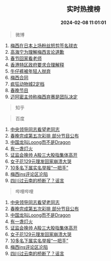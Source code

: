 <div align="center"><h2>实时热搜榜</h2><h4>2024-02-08 11:01:01</h4></div>

> 微博  

1. [梅西在日本上场粉丝怒剪签名球衣](https://s.weibo.com/weibo?q=%23%E6%A2%85%E8%A5%BF%E5%9C%A8%E6%97%A5%E6%9C%AC%E4%B8%8A%E5%9C%BA%E7%B2%89%E4%B8%9D%E6%80%92%E5%89%AA%E7%AD%BE%E5%90%8D%E7%90%83%E8%A1%A3%23&t=31&band_rank=1&Refer=top)<br />
2. [高海宁为理解梅西言论道歉](https://s.weibo.com/weibo?q=%E9%AB%98%E6%B5%B7%E5%AE%81%E4%B8%BA%E7%90%86%E8%A7%A3%E6%A2%85%E8%A5%BF%E8%A8%80%E8%AE%BA%E9%81%93%E6%AD%89&t=31&band_rank=2&Refer=top)<br />
3. [春节回家看老师](https://s.weibo.com/weibo?q=%23%E6%98%A5%E8%8A%82%E5%9B%9E%E5%AE%B6%E7%9C%8B%E8%80%81%E5%B8%88%23&t=31&band_rank=3&Refer=top)<br />
4. [香港特区政府要求合理解释](https://s.weibo.com/weibo?q=%23%E9%A6%99%E6%B8%AF%E7%89%B9%E5%8C%BA%E6%94%BF%E5%BA%9C%E8%A6%81%E6%B1%82%E5%90%88%E7%90%86%E8%A7%A3%E9%87%8A%23&t=31&band_rank=4&Refer=top)<br />
5. [牛仔裤被年轻人抛弃](https://s.weibo.com/weibo?q=%23%E7%89%9B%E4%BB%94%E8%A3%A4%E8%A2%AB%E5%B9%B4%E8%BD%BB%E4%BA%BA%E6%8A%9B%E5%BC%83%23&t=31&band_rank=5&Refer=top)<br />
6. [梅西合同](https://s.weibo.com/weibo?q=%E6%A2%85%E8%A5%BF%E5%90%88%E5%90%8C&t=31&band_rank=6&Refer=top)<br />
7. [疯狂动物城2定档](https://s.weibo.com/weibo?q=%23%E7%96%AF%E7%8B%82%E5%8A%A8%E7%89%A9%E5%9F%8E2%E5%AE%9A%E6%A1%A3%23&t=31&band_rank=7&Refer=top)<br />
8. [春晚节目](https://s.weibo.com/weibo?q=%E6%98%A5%E6%99%9A%E8%8A%82%E7%9B%AE&t=31&band_rank=8&Refer=top)<br />
9. [迈阿密主帅称梅西弃赛是团队决定](https://s.weibo.com/weibo?q=%23%E8%BF%88%E9%98%BF%E5%AF%86%E4%B8%BB%E5%B8%85%E7%A7%B0%E6%A2%85%E8%A5%BF%E5%BC%83%E8%B5%9B%E6%98%AF%E5%9B%A2%E9%98%9F%E5%86%B3%E5%AE%9A%23&t=31&band_rank=9&Refer=top)<br />

> 知乎  


> 百度  

1. [中央领导同志看望老同志](https://www.baidu.com/s?wd=%E4%B8%AD%E5%A4%AE%E9%A2%86%E5%AF%BC%E5%90%8C%E5%BF%97%E7%9C%8B%E6%9C%9B%E8%80%81%E5%90%8C%E5%BF%97&sa=fyb_news&rsv_dl=fyb_news)<br />
2. [春晚完成第五次彩排 部分节目公布](https://www.baidu.com/s?wd=%E6%98%A5%E6%99%9A%E5%AE%8C%E6%88%90%E7%AC%AC%E4%BA%94%E6%AC%A1%E5%BD%A9%E6%8E%92+%E9%83%A8%E5%88%86%E8%8A%82%E7%9B%AE%E5%85%AC%E5%B8%83&sa=fyb_news&rsv_dl=fyb_news)<br />
3. [中国龙叫Loong而不是Dragon](https://www.baidu.com/s?wd=%E4%B8%AD%E5%9B%BD%E9%BE%99%E5%8F%ABLoong%E8%80%8C%E4%B8%8D%E6%98%AFDragon&sa=fyb_news&rsv_dl=fyb_news)<br />
4. [有一盏灯火](https://www.baidu.com/s?wd=%E6%9C%89%E4%B8%80%E7%9B%8F%E7%81%AF%E7%81%AB&sa=fyb_news&rsv_dl=fyb_news)<br />
5. [证监会换帅 A股三大股指集体高开](https://www.baidu.com/s?wd=%E8%AF%81%E7%9B%91%E4%BC%9A%E6%8D%A2%E5%B8%85+A%E8%82%A1%E4%B8%89%E5%A4%A7%E8%82%A1%E6%8C%87%E9%9B%86%E4%BD%93%E9%AB%98%E5%BC%80&sa=fyb_news&rsv_dl=fyb_news)<br />
6. [女子花129元理发回家崩溃大哭](https://www.baidu.com/s?wd=%E5%A5%B3%E5%AD%90%E8%8A%B1129%E5%85%83%E7%90%86%E5%8F%91%E5%9B%9E%E5%AE%B6%E5%B4%A9%E6%BA%83%E5%A4%A7%E5%93%AD&sa=fyb_news&rsv_dl=fyb_news)<br />
7. [10多名下属实名举报“一把手”](https://www.baidu.com/s?wd=10%E5%A4%9A%E5%90%8D%E4%B8%8B%E5%B1%9E%E5%AE%9E%E5%90%8D%E4%B8%BE%E6%8A%A5%E2%80%9C%E4%B8%80%E6%8A%8A%E6%89%8B%E2%80%9D&sa=fyb_news&rsv_dl=fyb_news)<br />
8. [梅西ins评论区沦陷](https://www.baidu.com/s?wd=%E6%A2%85%E8%A5%BFins%E8%AF%84%E8%AE%BA%E5%8C%BA%E6%B2%A6%E9%99%B7&sa=fyb_news&rsv_dl=fyb_news)<br />
9. [四川过云南的桥断了？谣言](https://www.baidu.com/s?wd=%E5%9B%9B%E5%B7%9D%E8%BF%87%E4%BA%91%E5%8D%97%E7%9A%84%E6%A1%A5%E6%96%AD%E4%BA%86%EF%BC%9F%E8%B0%A3%E8%A8%80&sa=fyb_news&rsv_dl=fyb_news)<br />

> 哔哩哔哩  

1. [中央领导同志看望老同志](https://www.baidu.com/s?wd=%E4%B8%AD%E5%A4%AE%E9%A2%86%E5%AF%BC%E5%90%8C%E5%BF%97%E7%9C%8B%E6%9C%9B%E8%80%81%E5%90%8C%E5%BF%97&sa=fyb_news&rsv_dl=fyb_news)<br />
2. [春晚完成第五次彩排 部分节目公布](https://www.baidu.com/s?wd=%E6%98%A5%E6%99%9A%E5%AE%8C%E6%88%90%E7%AC%AC%E4%BA%94%E6%AC%A1%E5%BD%A9%E6%8E%92+%E9%83%A8%E5%88%86%E8%8A%82%E7%9B%AE%E5%85%AC%E5%B8%83&sa=fyb_news&rsv_dl=fyb_news)<br />
3. [中国龙叫Loong而不是Dragon](https://www.baidu.com/s?wd=%E4%B8%AD%E5%9B%BD%E9%BE%99%E5%8F%ABLoong%E8%80%8C%E4%B8%8D%E6%98%AFDragon&sa=fyb_news&rsv_dl=fyb_news)<br />
4. [有一盏灯火](https://www.baidu.com/s?wd=%E6%9C%89%E4%B8%80%E7%9B%8F%E7%81%AF%E7%81%AB&sa=fyb_news&rsv_dl=fyb_news)<br />
5. [证监会换帅 A股三大股指集体高开](https://www.baidu.com/s?wd=%E8%AF%81%E7%9B%91%E4%BC%9A%E6%8D%A2%E5%B8%85+A%E8%82%A1%E4%B8%89%E5%A4%A7%E8%82%A1%E6%8C%87%E9%9B%86%E4%BD%93%E9%AB%98%E5%BC%80&sa=fyb_news&rsv_dl=fyb_news)<br />
6. [女子花129元理发回家崩溃大哭](https://www.baidu.com/s?wd=%E5%A5%B3%E5%AD%90%E8%8A%B1129%E5%85%83%E7%90%86%E5%8F%91%E5%9B%9E%E5%AE%B6%E5%B4%A9%E6%BA%83%E5%A4%A7%E5%93%AD&sa=fyb_news&rsv_dl=fyb_news)<br />
7. [10多名下属实名举报“一把手”](https://www.baidu.com/s?wd=10%E5%A4%9A%E5%90%8D%E4%B8%8B%E5%B1%9E%E5%AE%9E%E5%90%8D%E4%B8%BE%E6%8A%A5%E2%80%9C%E4%B8%80%E6%8A%8A%E6%89%8B%E2%80%9D&sa=fyb_news&rsv_dl=fyb_news)<br />
8. [梅西ins评论区沦陷](https://www.baidu.com/s?wd=%E6%A2%85%E8%A5%BFins%E8%AF%84%E8%AE%BA%E5%8C%BA%E6%B2%A6%E9%99%B7&sa=fyb_news&rsv_dl=fyb_news)<br />
9. [四川过云南的桥断了？谣言](https://www.baidu.com/s?wd=%E5%9B%9B%E5%B7%9D%E8%BF%87%E4%BA%91%E5%8D%97%E7%9A%84%E6%A1%A5%E6%96%AD%E4%BA%86%EF%BC%9F%E8%B0%A3%E8%A8%80&sa=fyb_news&rsv_dl=fyb_news)<br />
